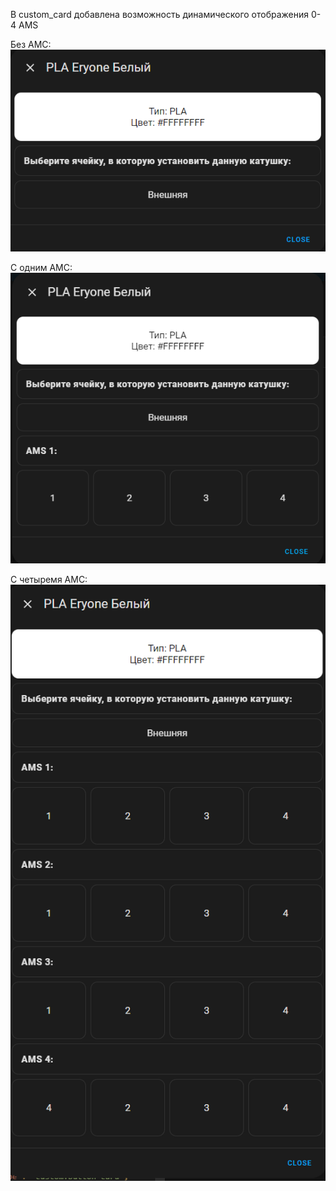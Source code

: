 В custom_card добавлена возможность динамического отображения 0-4 AMS

Без АМС:
![](release_images/custom_card_ams_0.png)

С одним АМС:
![](release_images/custom_card_ams_1.png)

С четыремя АМС:
![](release_images/custom_card_ams_4.png)
